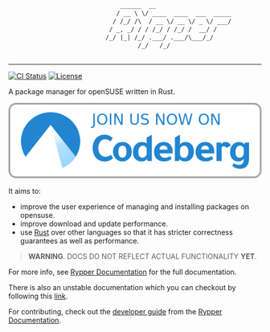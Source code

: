 ```
                               ______  __                     
                              / __ \ \/ ____  ____  ___  _____
                             / /_/ /\  / __ \/ __ \/ _ \/ ___/
                            / _, _/ / / /_/ / /_/ /  __/ /    
                           /_/ |_| /_/ .___/ .___/\___/_/     
                                    /_/   /_/                 
     
```
---

[![CI Status](https://ci.codeberg.org/api/badges/uncomfyhalomacro/rypper/status.svg)][ci-status-link]
[![License](https://img.shields.io/crates/l/rypper)][crates]

A package manager for openSUSE written in Rust.

[![Join Us Now on Codeberg](./assets/join-us-now-on-blue-on-white.png)](https://codeberg.org/uncomfyhalomacro/rypper)

It aims to:

* improve the user experience of managing and installing packages on opensuse.
* improve download and update performance.
* use [Rust](https://rust-lang.org) over other languages so that it has stricter correctness guarantees as well as performance.

> **WARNING**. DOCS DO NOT REFLECT ACTUAL FUNCTIONALITY **YET**.

For more info, see [Rypper Documentation][codeberg-page] for the full documentation.

There is also an unstable documentation which you can checkout by following this [link](https://uncomfyhalomacro.codeberg.page/rypper/dev).

For contributing, check out the [developer guide](https://uncomfyhalomacro.codeberg.page/rypper/DEVGUIDE.html) from the [Rypper Documentation][codeberg-page].

[mdbook]: https://github.com/rust-lang/mdBook
[ci-status-link]: https://ci.codeberg.org/uncomfyhalomacro/rypper
[codeberg-page]: https://uncomfyhalomacro.codeberg.page/rypper
[docsrs]: https://docs.rs/rypper/latest/rypper
[crates]: https://crates.io/crates/rypper
